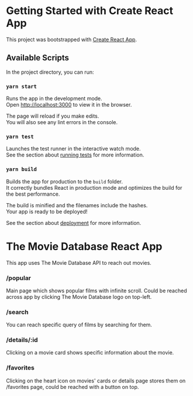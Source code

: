 # Getting Started with Create React App

This project was bootstrapped with [Create React App](https://github.com/facebook/create-react-app).

## Available Scripts

In the project directory, you can run:

### `yarn start`

Runs the app in the development mode.\
Open [http://localhost:3000](http://localhost:3000) to view it in the browser.

The page will reload if you make edits.\
You will also see any lint errors in the console.

### `yarn test`

Launches the test runner in the interactive watch mode.\
See the section about [running tests](https://facebook.github.io/create-react-app/docs/running-tests) for more information.

### `yarn build`

Builds the app for production to the `build` folder.\
It correctly bundles React in production mode and optimizes the build for the best performance.

The build is minified and the filenames include the hashes.\
Your app is ready to be deployed!

See the section about [deployment](https://facebook.github.io/create-react-app/docs/deployment) for more information.

# The Movie Database React App

This app uses The Movie Database API to reach out movies.

### /popular

Main page which shows popular films with infinite scroll. Could be reached across app by clicking The Movie Database logo on top-left.

### /search

You can reach specific query of films by searching for them.

### /details/:id

Clicking on a movie card shows specific information about the movie.

### /favorites

Clicking on the heart icon on movies' cards or details page stores them on /favorites page, could be reached with a button on top.

